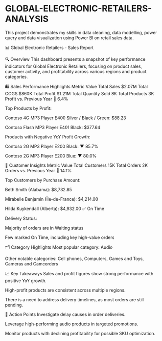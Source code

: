 # GLOBAL-ELECTRONIC-RETAILERS-ANALYSIS
This project demonstrates my skills in data cleaning, data modelling, power query and data visualization using  Power BI on retail sales data.

📊 Global Electronic Retailers - Sales Report


🔍 Overview
This dashboard presents a  snapshot of key performance indicators for Global Electronic Retailers, focusing on product sales, customer activity, and profitability across various regions and product categories.

🛍️ Sales Performance Highlights
Metric	Value
Total Sales	$2.07M
Total COGS	$860K
Total Profit	$1.21M
Total Quantity Sold	8K
Total Products	3K
Profit vs. Previous Year	🔼 6.4%

Top Products by Profit:

Contoso 4G MP3 Player E400 Silver / Black / Green: $88.23

Contoso Flash MP3 Player E401 Black: $377.64

Products with Negative YoY Profit Growth:

Contoso 2G MP3 Player E200 Black: ▼ 85.7%

Contoso 2G MP3 Player E200 Blue: ▼ 80.0%

👤 Customer Insights
Metric	Value
Total Customers	15K
Total Orders	2K
Orders vs. Previous Year	🔼 14.1%

Top Customers by Purchase Amount:

Beth Smith (Alabama): $8,732.85

Mirabelle Benjamin (Île-de-France): $4,214.00

Hilda Kuykendall (Alberta): $4,932.00 ✅ On Time

Delivery Status:

Majority of orders are in Waiting status

Few marked On Time, including key high-value orders

🗂️ Category Highlights
Most popular category: Audio

Other notable categories: Cell phones, Computers, Games and Toys, Cameras and Camcorders

📈 Key Takeaways
Sales and profit figures show strong performance with positive YoY growth.

High-profit products are consistent across multiple regions.

There is a need to address delivery timelines, as most orders are still pending.

📌 Action Points
Investigate delay causes in order deliveries.

Leverage high-performing audio products in targeted promotions.

Monitor products with declining profitability for possible SKU optimization.
